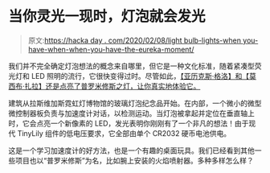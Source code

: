 # 当你灵光一现时，灯泡就会发光

> 原文:[https://hacka day . com/2020/02/08/light bulb-lights-when you-have-when-when-you-have-the-eureka-moment/](https://hackaday.com/2020/02/08/lightbulb-glows-when-you-have-that-eureka-moment/)

我们并不完全确定灯泡想法的概念来自哪里，但它是一种文化标准，随着紧凑型荧光灯和 LED 照明的流行，它很快变得过时。尽管如此，[【亚历克斯·格洛】和【莫西布·扎拉】还是点亮了普罗米修斯之灯，让你真实地体验它。](https://www.hackster.io/glowascii/prometheus-lamp-ab93f3)

建筑从拉斯维加斯霓虹灯博物馆的玻璃灯泡纪念品开始。在内部，一个微小的微型微控制器板负责与加速度计对话，以检测运动。当灯泡被拿起并定位在垂直轴上时，它会点亮一个新像素的 LED，发光表明你刚刚有了一个非凡的想法！由于现代 TinyLily 组件的低电压要求，它全部由单个 CR2032 硬币电池供电。

这是一个学习加速度计的好方法，也是一个有趣的桌面玩具。我们已经看到其他一些项目也以“普罗米修斯”为名，比如腕上安装的火焰喷射器。多种多样怎么样？